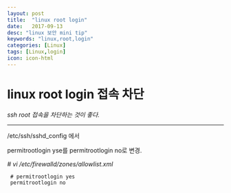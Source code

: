 ```yaml
---
layout: post
title:  "linux root login"
date:   2017-09-13
desc: "linux 보안 mini tip"
keywords: "linux,root,login"
categories: [Linux]
tags: [Linux,login]
icon: icon-html
---
```


**linux root login 접속 차단**
===============================================

*ssh root 접속을 차단하는 것이 좋다.*

---

/etc/ssh/sshd_config 에서

permitrootlogin yse를 permitrootlogin no로 변경.


*# vi /etc/firewalld/zones/allowlist.xml*

```
 # permitrootlogin yes 
 permitrootlogin no
```